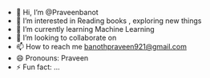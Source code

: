 - 👋 Hi, I’m @Praveenbanot
- 👀 I’m interested in Reading books , exploring new things
- 🌱 I’m currently learning Machine Learning
- 💞️ I’m looking to collaborate on 
- 📫 How to reach me banothpraveen921@gmail.com
- 😄 Pronouns: Praveen
- ⚡ Fun fact: ...

<!---
Praveenbanot/Praveenbanot is a ✨ special ✨ repository because its `README.md` (this file) appears on your GitHub profile.
You can click the Preview link to take a look at your changes.
--->
